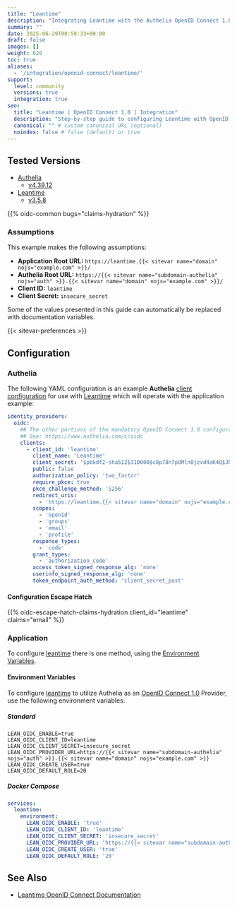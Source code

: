 ```yaml
---
title: "Leantime"
description: "Integrating Leantime with the Authelia OpenID Connect 1.0 Provider."
summary: ""
date: 2025-06-29T00:59:33+00:00
draft: false
images: []
weight: 620
toc: true
aliases:
  - '/integration/openid-connect/leantime/'
support:
  level: community
  versions: true
  integration: true
seo:
  title: "Leantime | OpenID Connect 1.0 | Integration"
  description: "Step-by-step guide to configuring Leantime with OpenID Connect 1.0 for secure SSO. Enhance your login flow using Authelia’s modern identity management."
  canonical: "" # custom canonical URL (optional)
  noindex: false # false (default) or true
---
```


## Tested Versions

- [Authelia]
  - [v4.39.12](https://github.com/authelia/authelia/releases/tag/v4.39.12)
- [Leantime]
  - [v3.5.8](https://github.com/Leantime/leantime/releases/tag/v3.5.8)

{{% oidc-common bugs="claims-hydration" %}}

### Assumptions

This example makes the following assumptions:

- __Application Root URL:__ `https://leantime.{{< sitevar name="domain" nojs="example.com" >}}/`
- __Authelia Root URL:__ `https://{{< sitevar name="subdomain-authelia" nojs="auth" >}}.{{< sitevar name="domain" nojs="example.com" >}}/`
- __Client ID:__ `leantime`
- __Client Secret:__ `insecure_secret`

Some of the values presented in this guide can automatically be replaced with documentation variables.

{{< sitevar-preferences >}}

## Configuration

### Authelia

The following YAML configuration is an example __Authelia__ [client configuration] for use with [Leantime] which will
operate with the application example:

```yaml {title="configuration.yml"}
identity_providers:
  oidc:
    ## The other portions of the mandatory OpenID Connect 1.0 configuration go here.
    ## See: https://www.authelia.com/c/oidc
    clients:
      - client_id: 'leantime'
        client_name: 'Leantime'
        client_secret: '$pbkdf2-sha512$310000$c8p78n7pUMln0jzvd4aK4Q$JNRBzwAo0ek5qKn50cFzzvE9RXV88h1wJn5KGiHrD0YKtZaR/nCb2CJPOsKaPK0hjf.9yHxzQGZziziccp6Yng'  # The digest of 'insecure_secret'.
        public: false
        authorization_policy: 'two_factor'
        require_pkce: true
        pkce_challenge_method: 'S256'
        redirect_uris:
          - 'https://leantime.{{< sitevar name="domain" nojs="example.com" >}}/oidc/callback'
        scopes:
          - 'openid'
          - 'groups'
          - 'email'
          - 'profile'
        response_types:
          - 'code'
        grant_types:
          - 'authorization_code'
        access_token_signed_response_alg: 'none'
        userinfo_signed_response_alg: 'none'
        token_endpoint_auth_method: 'client_secret_post'
```

#### Configuration Escape Hatch

{{% oidc-escape-hatch-claims-hydration client_id="leantime" claims="email" %}}

### Application

To configure [leantime] there is one method, using the [Environment Variables](#environment-variables).

#### Environment Variables

To configure [leantime] to utilize Authelia as an [OpenID Connect 1.0] Provider, use the following environment
variables:

##### Standard

```shell {title=".env"}
LEAN_OIDC_ENABLE=true
LEAN_OIDC_CLIENT_ID=leantime
LEAN_OIDC_CLIENT_SECRET=insecure_secret
LEAN_OIDC_PROVIDER_URL=https://{{< sitevar name="subdomain-authelia" nojs="auth" >}}.{{< sitevar name="domain" nojs="example.com" >}}
LEAN_OIDC_CREATE_USER=true
LEAN_OIDC_DEFAULT_ROLE=20
```

##### Docker Compose

```yaml {title="compose.yml"}
services:
  leantime:
    environment:
      LEAN_OIDC_ENABLE: 'true'
      LEAN_OIDC_CLIENT_ID: 'leantime'
      LEAN_OIDC_CLIENT_SECRET: 'insecure_secret'
      LEAN_OIDC_PROVIDER_URL: 'https://{{< sitevar name="subdomain-authelia" nojs="auth" >}}.{{< sitevar name="domain" nojs="example.com" >}}'
      LEAN_OIDC_CREATE_USER: 'true'
      LEAN_OIDC_DEFAULT_ROLE: '20'
```

## See Also

- [Leantime OpenID Connect Documentation](https://docs.leantime.io/installation/configuration?id=openid-conenct-oidc-configuration)

[Authelia]: https://www.authelia.com
[Leantime]: https://leantime.io/
[OpenID Connect 1.0]: ../../introduction.md
[client configuration]: ../../../../configuration/identity-providers/openid-connect/clients.md
